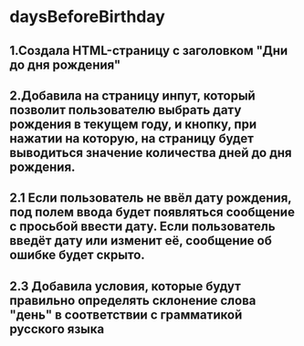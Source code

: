 # daysBeforeBirthday

## 1.Создала HTML-страницу с заголовком "Дни до дня рождения"

## 2.Добавила на страницу инпут, который позволит пользователю выбрать дату рождения в текущем году, и кнопку, при нажатии на которую, на страницу будет выводиться значение количества дней до дня рождения.

## 2.1 Если пользователь не ввёл дату рождения, под полем ввода будет появляться сообщение с просьбой ввести дату. Если пользователь введёт дату или изменит её, сообщение об ошибке будет скрыто.

## 2.3 Добавила условия, которые будут правильно определять склонение слова "день" в соответствии с грамматикой русского языка
